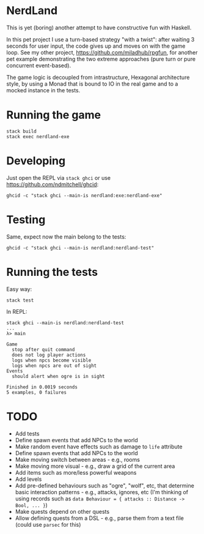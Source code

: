 # NerdLand

This is yet (boring) another attempt to have constructive fun with Haskell.

In this pet project I use a turn-based strategy "with a twist": after waiting 3 seconds for user input, the code gives up and moves on with the game loop. See my other project, <https://github.com/miladhub/rpgfun>, for another pet example demonstrating the two extreme approaches (pure turn or pure concurrent event-based).

The game logic is decoupled from intrastructure, Hexagonal architecture style, by using a Monad that is bound to IO in the real game and to a mocked instance in the tests.

# Running the game

    stack build
    stack exec nerdland-exe

# Developing

  Just open the REPL via `stack ghci` or use <https://github.com/ndmitchell/ghcid>:

    ghcid -c "stack ghci --main-is nerdland:exe:nerdland-exe"

# Testing

  Same, expect now the main belong to the tests:

    ghcid -c "stack ghci --main-is nerdland:nerdland-test"

# Running the tests

  Easy way:
  
    stack test

  In REPL:

    stack ghci --main-is nerdland:nerdland-test
    ...
    λ> main

    Game
      stop after quit command
      does not log player actions
      logs when npcs become visible
      logs when npcs are out of sight
    Events
      should alert when ogre is in sight

    Finished in 0.0019 seconds
    5 examples, 0 failures

# TODO

* Add tests
* Define spawn events that add NPCs to the world
* Make random event have effects such as damage to `life` attribute
* Define spawn events that add NPCs to the world
* Make moving switch between areas - e.g., rooms
* Make moving more visual - e.g., draw a grid of the current area
* Add items such as more/less powerful weapons
* Add levels
* Add pre-defined behaviours such as "ogre", "wolf", etc, that determine basic interaction patterns - e.g., attacks, ignores, etc (I'm thinking of using records such as `data Behaviour = { attacks :: Distance -> Bool, ... }`)
* Make quests depend on other quests
* Allow defining quests from a DSL - e.g., parse them from a text file (could use `parsec` for this)
